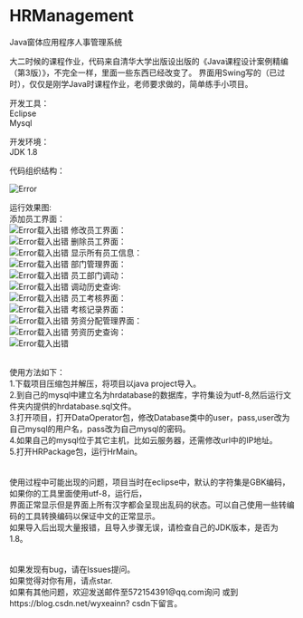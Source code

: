# HRManagement
Java窗体应用程序人事管理系统

大二时候的课程作业，代码来自清华大学出版设出版的《Java课程设计案例精编（第3版）》，不完全一样，里面一些东西已经改变了。
界面用Swing写的（已过时），仅仅是刚学Java时课程作业，老师要求做的，简单练手小项目。
<br>

开发工具：<br>
Eclipse <br>
Mysql   <br>

开发环境：<br>
JDK 1.8  <br>

代码组织结构：<br>

![Error](https://github.com/wenyaxinluoyang/HRManagement/blob/master/images/%E7%A8%8B%E5%BA%8F%E7%BB%93%E6%9E%84%E5%9B%BE.png)

运行效果图:<br>
添加员工界面：<br>
![Error载入出错](https://github.com/wenyaxinluoyang/HRManagement/blob/master/images/%E6%B7%BB%E5%8A%A0%E4%BA%BA%E5%91%98.png)
修改员工界面：<br>
![Error载入出错](https://github.com/wenyaxinluoyang/HRManagement/blob/master/images/%E4%BF%AE%E6%94%B9%E4%BA%BA%E5%91%98%E4%BF%A1%E6%81%AF.png)
删除员工界面：<br>
![Error载入出错](https://github.com/wenyaxinluoyang/HRManagement/blob/master/images/%E5%88%A0%E9%99%A4%E4%BA%BA%E5%91%98%E4%BF%A1%E6%81%AF.png)
显示所有员工信息：<br>
![Error载入出错](https://github.com/wenyaxinluoyang/HRManagement/blob/master/images/%E4%BA%BA%E5%91%98%E4%BF%A1%E6%81%AF%E6%9F%A5%E8%AF%A2.png)
部门管理界面：<br>
![Error载入出错](https://github.com/wenyaxinluoyang/HRManagement/blob/master/images/%E9%83%A8%E9%97%A8%E7%AE%A1%E7%90%86.png)
员工部门调动：<br>
![Error载入出错](https://github.com/wenyaxinluoyang/HRManagement/blob/master/images/%E4%BA%BA%E5%91%98%E8%B0%83%E5%8A%A8.png)
调动历史查询: <br>
![Error载入出错](https://github.com/wenyaxinluoyang/HRManagement/blob/master/images/%E8%B0%83%E5%8A%A8%E5%8E%86%E5%8F%B2%E6%9F%A5%E8%AF%A2.png)
员工考核界面：<br>
![Error载入出错](https://github.com/wenyaxinluoyang/HRManagement/blob/master/images/%E4%BA%BA%E5%91%98%E8%80%83%E6%A0%B8.png)
考核记录界面：<br>
![Error载入出错](https://github.com/wenyaxinluoyang/HRManagement/blob/master/images/%E4%BA%BA%E5%91%98%E8%80%83%E6%A0%B8%E5%8E%86%E5%8F%B2%E6%9F%A5%E8%AF%A2.png)
劳资分配管理界面：<br>
![Error载入出错](https://github.com/wenyaxinluoyang/HRManagement/blob/master/images/%E5%8A%B3%E8%B5%84%E5%88%86%E9%85%8D.png)
劳资历史查询：<br>
![Error载入出错](https://github.com/wenyaxinluoyang/HRManagement/blob/master/images/%E5%8A%B3%E8%B5%84%E7%AE%A1%E7%90%86%E5%8E%86%E5%8F%B2%E6%9F%A5%E8%AF%A2.png)

<br>
使用方法如下：<br>
1.下载项目压缩包并解压，将项目以java project导入。<br>
2.到自己的mysql中建立名为hrdatabase的数据库，字符集设为utf-8,然后运行文件夹内提供的hrdatabase.sql文件。<br>
3.打开项目，打开DataOperator包，修改Database类中的user，pass,user改为自己mysql的用户名，pass改为自己mysql的密码。<br>
4.如果自己的mysql位于其它主机，比如云服务器，还需修改url中的IP地址。<br>
5.打开HRPackage包，运行HrMain。<br>

<br>
<br>
使用过程中可能出现的问题，项目当时在eclipse中，默认的字符集是GBK编码，如果你的工具里面使用utf-8，运行后，<br>
界面正常显示但是界面上所有汉字都会呈现出乱码的状态。可以自己使用一些转编码的工具转换编码以保证中文的正常显示。<br>
如果导入后出现大量报错，且导入步骤无误，请检查自己的JDK版本，是否为1.8。<br>

<br>
<br>
如果发现有bug，请在Issues提问。<br>
如果觉得对你有用，请点star.<br>
如果有其他问题，欢迎发送邮件至572154391@qq.com询问 或到 https://blog.csdn.net/wyxeainn? csdn下留言。


